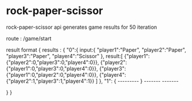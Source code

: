 # rock-paper-scissor
rock-paper-scissor api generates game results for 50 iteration

route : /game/start

result format
{
  results : {
    "0":{
          input:{
                  "player1":"Paper",
                  "player2":"Paper",
                  "player3":"Paper",
                  "player4":"Scissor"
                },
          result:[
              {"player1":{"player2":0,"player3":0,"player4":0}},
              {"player2":{"player1":0,"player3":0,"player4":0}},
              {"player3":{"player1":0,"player2":0,"player4":0}},
              {"player4":{"player2":1,"player3":1,"player4":1}}
            ]
        },
     "1": {
        ---------
     }
      -------
      -------
     
  }
}
